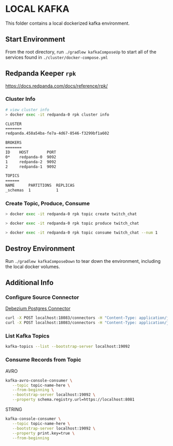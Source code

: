 # LOCAL KAFKA

This folder contains a local dockerized kafka environment.

## Start Environment

From the root directory, run `./gradlew kafkaComposeUp` to start all of the services found in `./cluster/docker-compose.yml`

## Redpanda Keeper `rpk`

https://docs.redpanda.com/docs/reference/rpk/

### Cluster Info

```bash
# view cluster info
> docker exec -it redpanda-0 rpk cluster info 

CLUSTER
=======
redpanda.458a54ba-fe7a-4d67-8546-f3299bf1a602

BROKERS
=======
ID    HOST        PORT
0*    redpanda-0  9092
1     redpanda-2  9092
2     redpanda-1  9092

TOPICS
======
NAME      PARTITIONS  REPLICAS
_schemas  1           1
```

### Create Topic, Produce, Consume

```bash
> docker exec -it redpanda-0 rpk topic create twitch_chat

> docker exec -it redpanda-0 rpk topic produce twitch_chat

> docker exec -it redpanda-0 rpk topic consume twitch_chat --num 1
```

## Destroy Environment

Run `./gradlew kafkaComposeDown` to tear down the environment, including the local docker volumes.

## Additional Info

### Configure Source Connector

[Debezium Postgres Connector](https://debezium.io/documentation/reference/stable/install.html)

```bash
curl -X POST localhost:18083/connectors -H "Content-Type: application/json" -d @./kafka/local/connect/postgres-connector-config.json 
curl -X POST localhost:18083/connectors -H "Content-Type: application/json" -d @./kafka/local/connect/s3-connector-config.json 
```

### List Kafka Topics

```bash
kafka-topics --list --bootstrap-server localhost:19092
```

### Consume Records from Topic

AVRO
```bash
kafka-avro-console-consumer \
   --topic topic-name-here \
   --from-beginning \
   --bootstrap-server localhost:19092 \
   --property schema.registry.url=https://localhost:8081
```

STRING
```bash
kafka-console-consumer \
   --topic topic-name-here \
   --bootstrap-server localhost:19092 \
   --property print.key=true \
   --from-beginning
```